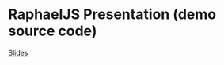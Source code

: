 # RaphaelJS Presentation (demo source code)

[Slides](http://slid.es/stephaneguigne/raphaeljs-presentation)
